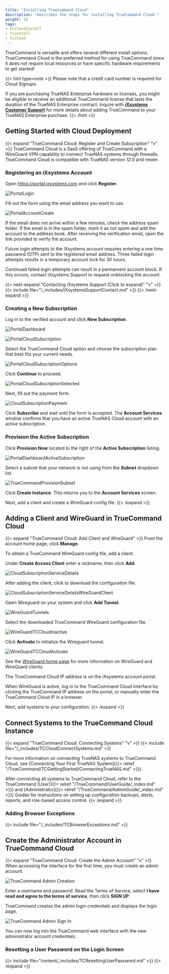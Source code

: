 ```yaml
---
title: "Installing TrueCommand Cloud"
description: "Describes the steps for installing TrueCommand Cloud."
weight: 10
tags:
- tccloudinstall
- tcinstall
- tccloud
---
```



TrueCommand is versatile and offers several different install options.
TrueCommand Cloud is the preferred method for using TrueCommand since it does not require local resources or have specific hardware requirements to get started!

{{< hint type=note >}}
Please note that a credit card number is required for Cloud Signups.

If you are purchasing TrueNAS Enterprise hardware or licenses, you might be eligible to receive an additional TrueCommand license that lasts the duration of the TrueNAS Enterprise contract.
Inquire with [**iXsystems Customer Support**](https://www.ixsystems.com/support/) for more details about adding TrueCommand to your TrueNAS Enterprise purchase.
{{< /hint >}}

## Getting Started with Cloud Deployment

{{< expand "TrueCommand Cloud: Register and Create Subscription" "v" >}}
TrueCommand Cloud is a SaaS offering of TrueCommand with a WireGuard VPN capability to connect TrueNAS systems through firewalls.
TrueCommand Cloud is compatible with TrueNAS version 12.0 and newer.

### Registering an iXsystems Account
Open https://portal.ixsystems.com and click **Register**.

![PortalLogin](/images/TrueCommand/Cloud/PortalLogin.png "Portal Login")

Fill out the form using the email address you want to use.

![PortalAccountCreate](/images/TrueCommand/Cloud/PortalAccountCreate.png "Portal Account Create")

If the email does not arrive within a few minutes, check the address spam folder.
If the email is in the spam folder, mark it as *not spam* and add the account to the address book.
After receiving the verification email, open the link provided to verify the account.

Future login attempts to the iXsystems account requires entering a one time password (OTP) sent to the registered email address.
Three failed login attempts results in a temporary account lock for 30 hours.

Continued failed login attempts can result in a permament account block.
If this occurs, contact iXsystems Support to request unblocking the account.

{{< nest-expand "Contacting iXsystems Support (Click to expand)" "v" >}}
{{< include file="/_includes/iXsystemsSupportContact.md" >}}
{{< /nest-expand >}}

### Creating a New Subscription
Log in to the verified account and click **New Subscription**.  

![PortalDashboard](/images/TrueCommand/Cloud/PortalDashboard.png "Account Services: Dashboard")

![PortalCloudSubscription](/images/TrueCommand/Cloud/PortalCloudSubscription.png "Creating a Cloud Subscription")

Select the TrueCommand Cloud option and choose the subscription plan that best fits your current needs.

![PortalCloudSubscriptionOptions](/images/TrueCommand/Cloud/PortalCloudSubscriptionOptions.png "Account Services: Cloud Subscription Options")

Click **Continue** to proceed.

![PortalCloudSubscriptionSelected](/images/TrueCommand/Cloud/PortalCloudSubscriptionSelected.png "Account Services: Cloud Subscription Selected")

Next, fill out the payment form.

![CloudSubscriptionPayment](/images/TrueCommand/Cloud/CloudSubscriptionPayment.png "Cloud Subscription Payment")

Click **Subscribe** and wait until the form is accepted. The **Account Services** window confirms that you have an active TrueNAS Cloud account with an active subscription.

### Provision the Active Subscription
Click **Provision Now** located to the right of the **Active Subscription** listing.

![PortalDashboardActiveSubscription](/images/TrueCommand/Cloud/PortalDashboardActiveSubscription.png "Account Services: Active Subscriptions")

Select a subnet that your network is not using from the **Subnet** dropdown list.

![TrueCommandProvisionSubnet](/images/TrueCommand/Cloud/TrueCommandProvisionSubnet.png "Account Services: Provisioning TrueCommand")

Click **Create Instance**. This returns you to the **Account Services** screen.  

Next, add a client and create a WireGuard config file.
{{< /expand >}}

## Adding a Client and WireGuard in TrueCommand Cloud

{{< expand "TrueCommand Cloud: Add Client and WireGuard" >}}
From the account home page, click **Manage**.

To obtain a TrueCommand WireGuard config file, add a client.  

Under **Create Access Client** enter a nickname, then click **Add**.

![CloudSubscriptionServiceDetails](/images/TrueCommand/Cloud/CloudSubscriptionServiceDetails.png "Account Services: Service Details")

After adding the client, click <i class="fa fa-download action-icon clickable" aria-hidden="true" title="Download WireGuard configuration file"></i> to download the configuration file.

![CloudSubscriptionServiceDetailsWireGuardClient](/images/TrueCommand/Cloud/CloudSubscriptionServiceDetailsWireGuardClient.png "Account Services: Downloading the WireGuard Configuration File")

Open Wireguard on your system and click **Add Tunnel**.

![WireGuardTunnels](/images/TrueCommand/WireGuardTunnels.png "WireGuard: Adding Tunnels")

Select the downloaded TrueCommand WireGuard configuration file.

![WireGuardTCCloudInactive](/images/TrueCommand/WireGuardTCCloudInactive.png "WireGuard: Tunnel Inactive")

Click **Activate** to initialize the Wireguard tunnel.

![WireGuardTCCloudActivate](/images/TrueCommand/WireGuardTCCloudActivate.png "WireGuard: Tunnel Active")

See the [WireGuard home page](https://www.wireguard.com) for more information on WireGuard and WireGuard clients.

The TrueCommand Cloud IP address is on the iXsystems account portal.

When WireGuard is active, log in to the TrueCommand Cloud interface by clicking the TrueCommand IP address on the portal, or manually enter the TrueCommand Cloud IP in a browser.

Next, add systems to your configuration.
{{< /expand >}}

## Connect Systems to the TrueCommand Cloud Instance

{{< expand "TrueCommand Cloud: Connecting Systems" "v" >}}
{{< include file="/_includes/TCCloudConnectSystems.md" >}}

For more information on connecting TrueNAS systems to TrueCommand Cloud, see [Connecting Your First TrueNAS System]({{< relref "/TrueCommand/TCGettingStarted/ConnectingTrueNAS.md" >}}).

After connecting all systems to TrueCommand Cloud, refer to the TrueCommand [User]({{< relref "/TrueCommand/UserGuide/_index.md" >}}) and [Administrator]({{< relref "/TrueCommand/AdminGuide/_index.md" >}}) Guides for instructions on setting up configuration backups, alerts, reports, and role-based access control.
{{< /expand >}}
### Adding Browser Exceptions
{{< include file="/_includes/TCBrowserExceptions.md" >}}

## Create the Administrator Account in TrueCommand Cloud
{{< expand "TrueCommand Cloud: Create the Admin Account" "v" >}}
When accessing the interface for the first time, you must create an admin account.

![TrueCommand Admin Creation](/images/TrueCommand/Users/FirstLogin.png "TrueCommand Admin Creation")

Enter a username and password. Read the Terms of Service, select **I have read and agree to the terms of service**, then click **SIGN UP**.

TrueCommand creates the admin login credentials and displays the login page.

![TrueCommand Admin Sign In](/images/TrueCommand/Users/LoginAdmin.png "TrueCommand Admin Sign In")

You can now log into the TrueCommand web interface with the new administrator account credentials.

### Resetting a User Password on the Login Screen

{{< include file="content/_includes/TCResettingUserPassword.md" >}}
{{< /expand >}}
